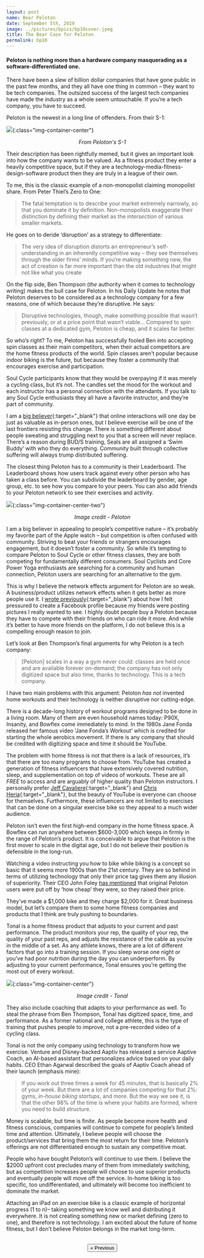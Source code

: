 ```yaml
---
layout: post
name: Bear Peloton
date: September 5th, 2019
image: ../pictures/bpics/bp10cover.jpeg
title: The Bear Case for Peloton
permalink: bp10
---
```


#### Peloton is nothing more than a hardware company masquerading as a software-differentiated one.

There have been a slew of billion dollar companies that have gone public in the past few months, and they all have one thing in common – they want to be tech companies. The outsized success of the largest tech companies have made the industry as a whole seem untouchable. If you’re a tech company, you have to succeed.

Peloton is the newest in a long line of offenders. From their S-1:

![](/pictures/posts/bp10/Peloton.png){:class="img-container-center"}
*<center>From Peloton's S-1 </center>*

Their description has been rightfully memed, but it gives an important look into how the company wants to be valued. As a fitness product they enter a heavily competitive space, but if they are a technology-media-fitness-design-software product then they are truly in a league of their own. 

To me, this is the classic example of a non-monopolist claiming monopolist share. From Peter Thiel’s Zero to One:

> The fatal temptation is to describe your market extremely narrowly, so that you dominate it by definition. Non-monopolists exaggerate their distinction by defining their market as the _intersection_ of various smaller markets. 

He goes on to deride ‘disruption’ as a strategy to differentiate: 

> The very idea of disruption distorts an entrepreneur’s self-understanding in an inherently competitive way – they see themselves through the older firms’ minds. If you’re making something new, the act of creation is far more important than the old industries that might not like what you create

On the flip side, Ben Thompson (_the_ authority when it comes to technology writing) makes the bull case for Peloton. In his Daily Update he notes that Peloton deserves to be considered as a technology company for a few reasons, one of which because they’re disruptive. He says:

> Disruptive technologies, though, make something possible that wasn’t previously, or at a price point that wasn’t viable… Compared to spin classes at a dedicated gym, Peloton is cheap, and it scales far better.

So who’s right? To me, Peloton has successfully fooled Ben into accepting spin classes as their main competitors, when their actual competitors are the home fitness products of the world. Spin classes aren’t popular because indoor biking is the future, but because they foster a community that encourages exercise and participation. 

Soul Cycle participants know that they would be overpaying if it was merely a cycling class, but it’s not. The candles set the mood for the workout and each instructor has a personal connection with the attendants. If you talk to any Soul Cycle enthusiasts they all have a favorite instructor, and they’re part of community.

I am a [big believer](/esports-2){:target="_blank"} that online interactions will one day be just as valuable as in-person ones, but I believe exercise will be one of the last frontiers resisting this change. There is something different about people sweating and struggling next to you that a screen will never replace. There’s a reason during BUD/S training, Seals are all assigned a ‘Swim Buddy’ with who they do everything. Community built through collective suffering will always trump distributed suffering. 

The closest thing Peloton has to a community is their Leaderboard. The Leaderboard shows how users track against every other person who has taken a class before. You can subdivide the leaderboard by gender, age group, etc. to see how you compare to your peers. You can also add friends to your Peloton network to see their exercises and activity. 

![](/pictures/posts/bp10/leaderboard.png){:class="img-container-center-two"}
*<center>Image credit - Peloton </center>*

I am a big believer in appealing to people’s competitive nature – it’s probably my favorite part of the Apple watch – but competition is often confused with community. Striving to beat your friends or strangers encourages engagement, but it doesn’t foster a community. So while it’s tempting to compare Peloton to Soul Cycle or other fitness classes, they are both competing for fundamentally different consumers. Soul Cyclists and Core Power Yoga enthusiasts are searching for a community and human connection, Peloton users are searching for an alternative to the gym.

This is why I believe the network effects argument for Peloton are so weak. A business/product utilizes network effects when it gets better as more people use it. I [wrote previously](/bp9){:target="_blank"} about how I felt pressured to create a Facebook profile because my friends were posting pictures I really wanted to see. I highly doubt people buy a Peloton because they have to compete with their friends on who can ride it more. And while it’s better to have more friends on the platform, I do not believe this is a compelling enough reason to join. 

Let’s look at Ben Thompson’s final arguments for why Peloton is a tech company: 

> [Peloton] scales in a way a gym never could: classes are held once and are available forever on-demand; the company has not only digitized space but also time, thanks to technology. This is a tech company. 

I have two main problems with this argument: Peloton _has not_ invented home workouts and their technology is neither disruptive nor cutting-edge. 

There is a decade-long history of workout programs designed to be done in a living room. Many of them are even household names today: P90X, Insanity, and Bowflex come immediately to mind. In the 1980s Jane Fonda released her famous video ‘Jane Fonda’s Workout’ which is credited for starting the whole aerobics movement. If there is any company that should be credited with digitizing space and time it should be YouTube. 

The problem with home fitness is not that there is a lack of resources, it’s that there are too many programs to choose from. YouTube has created a generation of fitness influencers that have extensively covered nutrition, sleep, and supplementation on top of videos of workouts. These are all _FREE_ to access and are arguably of higher quality than Peloton instructors. I personally prefer [Jeff Cavaliere](https://www.youtube.com/user/JDCav24){:target="_blank"} and [Chris Heria](https://www.youtube.com/channel/UCaBqRxHEMomgFU-AkSfodCw){:target="_blank"}, but the beauty of YouTube is everyone can choose for themselves. Furthermore, these influencers are not limited to exercises that can be done on a singular exercise bike so they appeal to a much wider audience. 

Peloton isn’t even the first high-end company in the home fitness space. A Bowflex can run anywhere between $600-3,000 which keeps in firmly in the range of Peloton’s product. It is conceivable to argue that Peloton is the first mover to scale in the digital age, but I do not believe their position is defensible in the long-run.  

Watching a video instructing you how to bike while biking is a concept so basic that it seems more 1900s than the 21st century. They are so behind in terms of utilizing technology that only their price tag gives them any illusion of superiority. Their CEO John Foley [has mentioned](https://www.npr.org/2019/04/05/710439824/live-episode-peloton-john-foley) that original Peloton users were put off by ‘how cheap’ they were, so they raised their price. 

They’ve made a $1,000 bike and they charge $2,000 for it. Great business model, but let’s compare them to some home fitness companies and products that I think are truly pushing to boundaries. 

Tonal is a home fitness product that adjusts to your current and past performance. The product monitors your rep, the quality of your rep, the quality of your past reps, and adjusts the resistance of the cable as you’re in the middle of a set. As any athlete knows, there are a lot of different factors that go into a training session. If you sleep worse one night or you’ve had poor nutrition during the day you can underperform. By adjusting to your current performance, Tonal ensures you’re getting the most out of every workout. 

![](/pictures/posts/bp10/tonal.png){:class="img-container-center"}
*<center>Image credit - Tonal </center>*

They also include coaching that adapts to your performance as well. To steal the phrase from Ben Thompson, Tonal has digitized space, time, and performance. As a former national and college athlete, this is the type of training that pushes people to improve, not a pre-recorded video of a cycling class. 

Tonal is not the only company using technology to transform how we exercise. Venture and Disney-backed Aaptiv has released a service Aaptive Coach, an AI-based assistant that personalizes advice based on your daily habits. CEO Ethan Agarwal described the goals of Aaptiv Coach ahead of their launch (emphasis mine):

> If you work out three times a week for 45 minutes, that is basically 2% of your week. But there are a lot of companies competing for that 2%: gyms, _in-house biking startups_, and more. But the way we see it, is that the other 98% of the time is where your habits are formed, where you need to build structure.

Money is scalable, but time is finite. As people become more health and fitness conscious, companies will continue to compete for people’s limited time and attention. Ultimately, I believe people will choose the product/services that bring them the most return for their time. Peloton’s offerings are not differentiated enough to sustain any competitive moat. 

People who have bought Peloton’s will continue to use them. I believe the $2000 upfront cost precludes many of them from immediately switching, but as competition increases people will choose to use superior products and eventually people will move off the service. In-home biking is too specific, too undifferentiated, and ultimately will become too inefficient to dominate the market. 

Attaching an iPad on an exercise bike is a classic example of horizontal progress (1 to n)– taking something we know well and distributing it everywhere. It is not creating something new or market defining (zero to one), and therefore is not technology. I am excited about the future of home fitness, but I don’t believe Peloton belongs in the market long-term.

<div class="divider"></div>

<br>
<center><a href="/esports-7"><button class="btn-no-outline">&laquo; Previous</button></a></center>